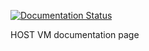[![Documentation Status](https://readthedocs.org/projects/hostvm/badge/?version=latest)](https://hostvm.readthedocs.io/ru/latest/?badge=latest)

HOST VM documentation page
